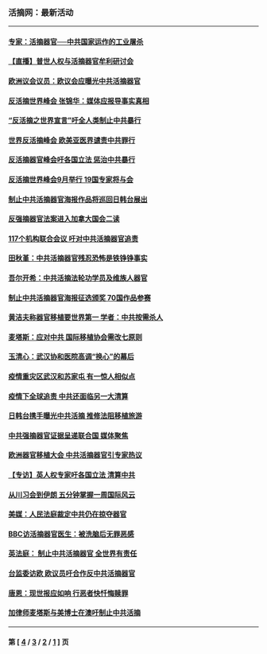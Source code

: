 ### 活摘网：最新活动
---
#### [专家：活摘器官──中共国家运作的工业屠杀](../../pages/nf5883/n13761178.md?07010430) 
#### [【直播】普世人权与活摘器官牟利研讨会](../../pages/nf5883/n13425146.md?07010430) 
#### [欧洲议会议员：欧议会应曝光中共活摘器官](../../pages/nf5883/n13336571.md?07010430) 
#### [反活摘世界峰会 张锦华：媒体应报导事实真相](../../pages/nf5883/n13278502.md?07010430) 
#### [“反活摘之世界宣言”吁全人类制止中共暴行](../../pages/nf5883/n13259730.md?07010430) 
#### [世界反活摘峰会 欧美亚医界谴责中共罪行](../../pages/nf5883/n13253550.md?07010430) 
#### [反活摘器官峰会吁各国立法 惩治中共暴行](../../pages/nf5883/n13245052.md?07010430) 
#### [反活摘世界峰会9月举行 19国专家将与会](../../pages/nf5883/n13201492.md?07010430) 
#### [制止中共活摘器官海报作品将巡回日韩台展出](../../pages/nf5883/n13177791.md?07010430) 
#### [反强摘器官法案进入加拿大国会二读](../../pages/nf5883/n13033450.md?07010430) 
#### [117个机构联合会议 吁对中共活摘器官追责](../../pages/nf5883/n12775087.md?07010430) 
#### [田秋堇：中共活摘器官残忍恐怖是铁铮铮事实](../../pages/nf5883/n12702148.md?07010430) 
#### [吾尔开希：中共活摘法轮功学员及维族人器官](../../pages/nf5883/n12693197.md?07010430) 
#### [制止中共活摘器官海报征选颁奖 70国作品参赛](../../pages/nf5883/n12692050.md?07010430) 
#### [黄洁夫称器官移植要世界第一 学者：中共按需杀人](../../pages/nf5883/n12572329.md?07010430) 
#### [麦塔斯：应对中共 国际移植协会需改七原则](../../pages/nf5883/n12514711.md?07010430) 
#### [玉清心：武汉协和医院高调“换心”的幕后](../../pages/nf5883/n12298730.md?07010430) 
#### [疫情重灾区武汉和苏家屯 有一惊人相似点](../../pages/nf5883/n12150824.md?07010430) 
#### [疫情下全球追责 中共还面临另一大清算](../../pages/nf5883/n12070397.md?07010430) 
#### [日韩台携手曝光中共活摘 推修法阻移植旅游](../../pages/nf5883/n11712046.md?07010430) 
#### [中共强摘器官证据呈递联合国 媒体聚焦](../../pages/nf5883/n11546426.md?07010430) 
#### [欧洲器官移植大会 中共活摘器官引专家热议](../../pages/nf5883/n11539095.md?07010430) 
#### [【专访】英人权专家吁各国立法 清算中共](../../pages/nf5883/n11367315.md?07010430) 
#### [从川习会到伊朗 五分钟掌握一周国际风云](../../pages/nf5883/n11338520.md?07010430) 
#### [美媒：人民法庭裁定中共仍在掠夺器官](../../pages/nf5883/n11334897.md?07010430) 
#### [BBC访活摘器官医生：被洗脑后无罪恶感](../../pages/nf5883/n11335935.md?07010430) 
#### [英法庭： 制止中共活摘器官 全世界有责任](../../pages/nf5883/n11330691.md?07010430) 
#### [台监委访欧 欧议员吁合作反中共活摘器官](../../pages/nf5883/n11109190.md?07010430) 
#### [唐恩：现世报应如响 行恶者快忏悔赎罪](../../pages/nf5883/n11104016.md?07010430) 
#### [加律师麦塔斯与美博士在澳吁制止中共活摘](../../pages/nf5883/n10724764.md?07010430) 

---
#### 第 [ [4](./4.md?07010430) / [3](./3.md?07010430) / [2](./2.md?07010430) / [1](./1.md?07010430) ] 页
